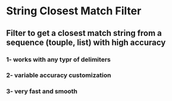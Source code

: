 # String Closest Match Filter
## Filter to get a closest match string from a sequence (touple, list) with high accuracy
### 1- works with any typr of delimiters
### 2- variable accuracy customization
### 3- very fast and smooth
